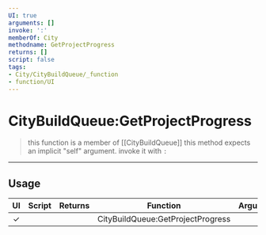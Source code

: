 ```yaml
---
UI: true
arguments: []
invoke: ':'
memberOf: City
methodname: GetProjectProgress
returns: []
script: false
tags:
- City/CityBuildQueue/_function
- function/UI
---
```

# CityBuildQueue:GetProjectProgress
> this function is a member of [[CityBuildQueue]]
> this method expects an implicit "self" argument. invoke it with `:`
-----
## Usage
|  UI | Script | Returns | Function | Arguments |
|:---:|:------:|-------:|:--------:|:---------|
|✓| ||CityBuildQueue:GetProjectProgress||
